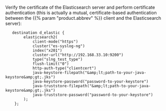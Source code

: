 ---
---
<!-- DISCLAIMER: This file is based on the syslog-ng Open Source Edition documentation https://github.com/balabit/syslog-ng-ose-guides/commit/2f4a52ee61d1ea9ad27cb4f3168b95408fddfdf2 and is used under the terms of The syslog-ng Open Source Edition Documentation License. The file has been modified by Axoflow. -->
Verify the certificate of the Elasticsearch server and perform certificate authentication (this is actually a mutual, certificate-based authentication between the {{% param "product.abbrev" %}} client and the Elasticsearch server):

```shell
   destination d_elastic {
        elasticsearch2(
            client-mode("https")
            cluster("es-syslog-ng")
            index("x201")
            cluster-url("http://192.168.33.10:9200")
            type("slng_test_type")
            flush-limit("0")
            http-auth-type("clientcert")
            java-keystore-filepath("&amp;lt;path-to-your-java-keystore&amp;gt;.jks")
            java-keystore-password("password-to-your-keystore")
            java-truststore-filepath("&amp;lt;path-to-your-java-keystore&amp;gt;.jks")
            java-truststore-password("password-to-your-keystore")
        );
    };
```

